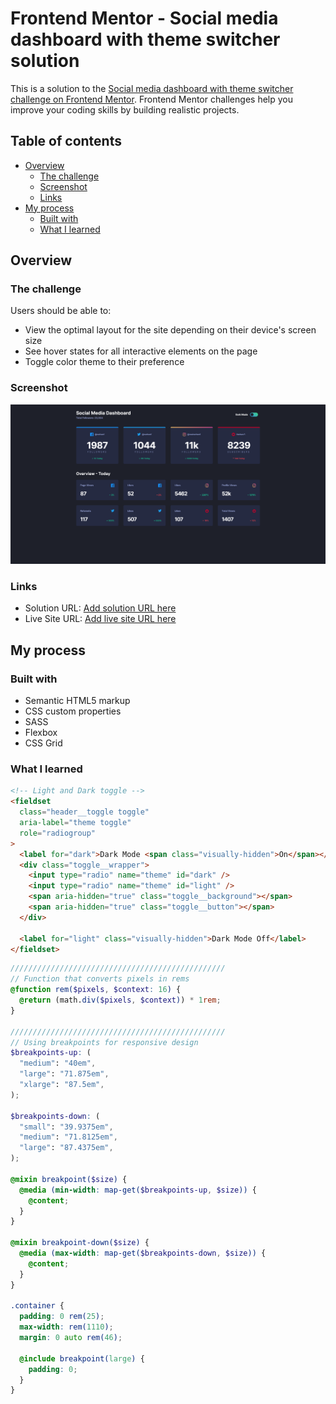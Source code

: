 # Frontend Mentor - Social media dashboard with theme switcher solution

This is a solution to the [Social media dashboard with theme switcher challenge on Frontend Mentor](https://www.frontendmentor.io/challenges/social-media-dashboard-with-theme-switcher-6oY8ozp_H). Frontend Mentor challenges help you improve your coding skills by building realistic projects.

## Table of contents

- [Overview](#overview)
  - [The challenge](#the-challenge)
  - [Screenshot](#screenshot)
  - [Links](#links)
- [My process](#my-process)
  - [Built with](#built-with)
  - [What I learned](#what-i-learned)

## Overview

### The challenge

Users should be able to:

- View the optimal layout for the site depending on their device's screen size
- See hover states for all interactive elements on the page
- Toggle color theme to their preference

### Screenshot

![](./screenshot.png)

### Links

- Solution URL: [Add solution URL here](https://github.com/majaton44/fem-dklt-toggle)
- Live Site URL: [Add live site URL here](https://rainbow-fem-dklt-toggle.netlify.app/)

## My process

### Built with

- Semantic HTML5 markup
- CSS custom properties
- SASS
- Flexbox
- CSS Grid

### What I learned

```html
<!-- Light and Dark toggle -->
<fieldset
  class="header__toggle toggle"
  aria-label="theme toggle"
  role="radiogroup"
>
  <label for="dark">Dark Mode <span class="visually-hidden">On</span></label>
  <div class="toggle__wrapper">
    <input type="radio" name="theme" id="dark" />
    <input type="radio" name="theme" id="light" />
    <span aria-hidden="true" class="toggle__background"></span>
    <span aria-hidden="true" class="toggle__button"></span>
  </div>

  <label for="light" class="visually-hidden">Dark Mode Off</label>
</fieldset>
```

```scss
////////////////////////////////////////////////
// Function that converts pixels in rems
@function rem($pixels, $context: 16) {
  @return (math.div($pixels, $context)) * 1rem;
}

////////////////////////////////////////////////
// Using breakpoints for responsive design
$breakpoints-up: (
  "medium": "40em",
  "large": "71.875em",
  "xlarge": "87.5em",
);

$breakpoints-down: (
  "small": "39.9375em",
  "medium": "71.8125em",
  "large": "87.4375em",
);

@mixin breakpoint($size) {
  @media (min-width: map-get($breakpoints-up, $size)) {
    @content;
  }
}

@mixin breakpoint-down($size) {
  @media (max-width: map-get($breakpoints-down, $size)) {
    @content;
  }
}

.container {
  padding: 0 rem(25);
  max-width: rem(1110);
  margin: 0 auto rem(46);

  @include breakpoint(large) {
    padding: 0;
  }
}
```
